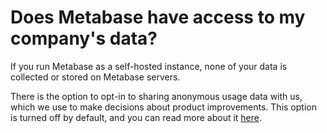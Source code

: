# Does Metabase have access to my company's data?

If you run Metabase as a self-hosted instance, none of your data is collected or stored on Metabase servers.

There is the option to opt-in to sharing anonymous usage data with us, which we use to make decisions about product improvements. This option is turned off by default, and you can read more about it [here](../../information-collection.md).